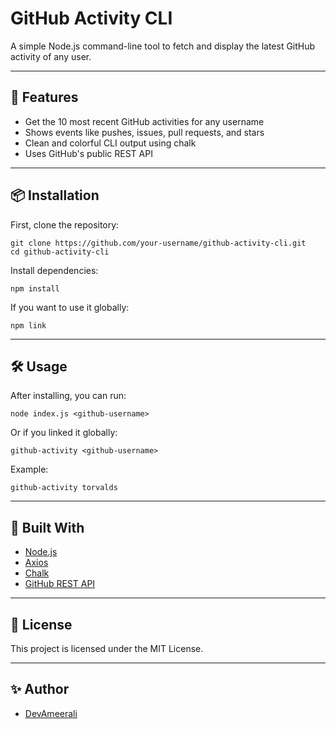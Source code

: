 <!DOCTYPE html>
<html lang="en">
<head>
  <meta charset="UTF-8">
  <title>GitHub Activity CLI</title>
</head>
<body>

<h1>GitHub Activity CLI</h1>

<p>A simple Node.js command-line tool to fetch and display the latest GitHub activity of any user.</p>

<hr>

<h2>🚀 Features</h2>
<ul>
  <li>Get the 10 most recent GitHub activities for any username</li>
  <li>Shows events like pushes, issues, pull requests, and stars</li>
  <li>Clean and colorful CLI output using chalk</li>
  <li>Uses GitHub's public REST API</li>
</ul>

<hr>

<h2>📦 Installation</h2>

<p>First, clone the repository:</p>

<pre><code>git clone https://github.com/your-username/github-activity-cli.git
cd github-activity-cli
</code></pre>

<p>Install dependencies:</p>

<pre><code>npm install
</code></pre>

<p>If you want to use it globally:</p>

<pre><code>npm link
</code></pre>

<hr>

<h2>🛠️ Usage</h2>

<p>After installing, you can run:</p>

<pre><code>node index.js &lt;github-username&gt;
</code></pre>

<p>Or if you linked it globally:</p>

<pre><code>github-activity &lt;github-username&gt;
</code></pre>

<p>Example:</p>

<pre><code>github-activity torvalds
</code></pre>

<hr>

<h2>🧰 Built With</h2>
<ul>
  <li><a href="https://nodejs.org/">Node.js</a></li>
  <li><a href="https://www.npmjs.com/package/axios">Axios</a></li>
  <li><a href="https://www.npmjs.com/package/chalk">Chalk</a></li>
  <li><a href="https://docs.github.com/en/rest">GitHub REST API</a></li>
</ul>

<hr>

<h2>📄 License</h2>
<p>This project is licensed under the MIT License.</p>

<hr>

<h2>✨ Author</h2>
<ul>
  <li><a href="https://github.com/DevAmeerali">DevAmeerali</a></li>
</ul>

</body>
</html>
